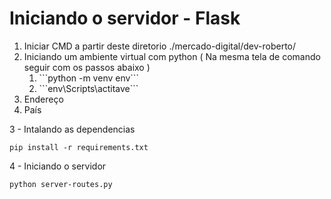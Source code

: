 <h1>Iniciando o servidor - Flask</h1>

<ol>
  <li>Iniciar CMD a partir deste diretorio ./mercado-digital/dev-roberto/</li>
  <li>Iniciando um ambiente virtual com python ( Na mesma tela de comando seguir com os passos abaixo )
    <ol>
      <li>```python -m venv env```</li>
      <li>```env\Scripts\actitave```</li>
    </ol>
  </li>
  <li>Endereço</li>
  <li>País</li>
</ol>

3 - Intalando as dependencias
```
pip install -r requirements.txt
```

4 - Iniciando o servidor
```
python server-routes.py
```
